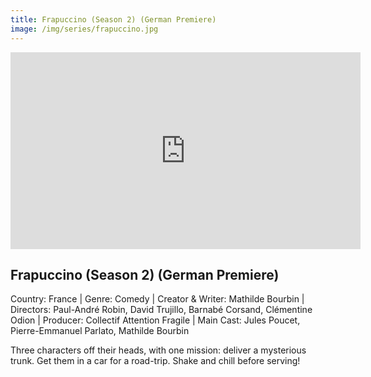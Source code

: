 ```yaml
---
title: Frapuccino (Season 2) (German Premiere) 
image: /img/series/frapuccino.jpg
---
```

<iframe width="560" height="315" src="https://www.youtube.com/embed/FMblBCOGqJA" frameborder="0" allow="accelerometer; autoplay; encrypted-media; gyroscope; picture-in-picture" allowfullscreen></iframe>

## Frapuccino (Season 2) (German Premiere) 
Country: France | Genre: Comedy | Creator & Writer: Mathilde Bourbin | Directors: Paul-André Robin, David Trujillo, Barnabé Corsand, Clémentine Odion | Producer: Collectif Attention Fragile | Main Cast: Jules Poucet, Pierre-Emmanuel Parlato, Mathilde Bourbin 

Three characters off their heads, with one mission: deliver a mysterious trunk. Get them in a car for a road-trip. Shake and chill before serving!
